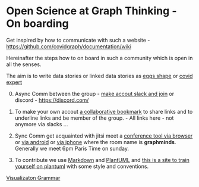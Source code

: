 # Open Science at Graph Thinking - On boarding

Get inspired by how to communicate with such a website - https://github.com/covidgraph/documentation/wiki

Hereinafter the steps how to on board in such a community which is open in all the senses.

The aim is to write data stories or linked data stories as [eggs shape](https://vis.sciencemag.org/eggs/) or 
[covid expert](https://tomaspueyo.medium.com/)


0. Async Comm between the group - [make accout slack and join](https://graphthinking.slack.com/) or discord - https://discord.com/

1. To make your own accout [a collaborative bookmark](https://web.hypothes.is/) to share links and to underline links and be member of the group. - All links here - not anymore via slacks ...

2. Sync Comm get acquainted with jitsi meet a [conference tool via browser](https://meet.jit.si/) or [via android](https://play.google.com/store/apps/details?id=org.jitsi.meet&hl=it&gl=US) or [via iphone](https://apps.apple.com/us/app/jitsi-meet/id1165103905) where the room name is **graphminds**. Generally we meet 6pm Paris Time on sunday.

3. To contribute we use [Markdown](https://guides.github.com/features/mastering-markdown/) and [PlantUML](https://plantuml.com/)
and [this is a site to train yourself on plantuml](https://www.planttext.com/) with some style and conventions.

[Visualizaton Grammar](https://vega.github.io/vega/)
